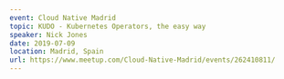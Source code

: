 ```yaml
---
event: Cloud Native Madrid
topic: KUDO - Kubernetes Operators, the easy way
speaker: Nick Jones
date: 2019-07-09
location: Madrid, Spain
url: https://www.meetup.com/Cloud-Native-Madrid/events/262410811/
---
```


<!-- some more info about the event could go here -->

<!-- more -->
